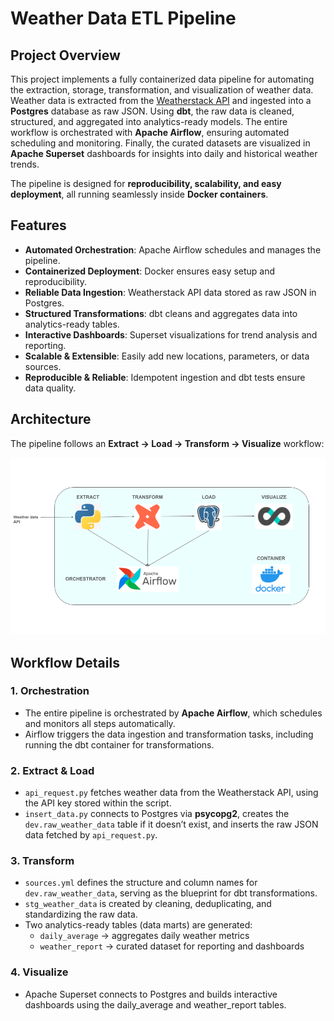 # Weather Data ETL Pipeline

## Project Overview
This project implements a fully containerized data pipeline for automating the extraction, storage, transformation, and visualization of weather data.  
Weather data is extracted from the [Weatherstack API](https://weatherstack.com/) and ingested into a **Postgres** database as raw JSON. Using **dbt**, the raw data is cleaned, structured, and aggregated into analytics-ready models. The entire workflow is orchestrated with **Apache Airflow**, ensuring automated scheduling and monitoring. Finally, the curated datasets are visualized in **Apache Superset** dashboards for insights into daily and historical weather trends.  

The pipeline is designed for **reproducibility, scalability, and easy deployment**, all running seamlessly inside **Docker containers**.

## Features

- **Automated Orchestration**: Apache Airflow schedules and manages the pipeline.  
- **Containerized Deployment**: Docker ensures easy setup and reproducibility.  
- **Reliable Data Ingestion**: Weatherstack API data stored as raw JSON in Postgres.  
- **Structured Transformations**: dbt cleans and aggregates data into analytics-ready tables.  
- **Interactive Dashboards**: Superset visualizations for trend analysis and reporting.  
- **Scalable & Extensible**: Easily add new locations, parameters, or data sources.  
- **Reproducible & Reliable**: Idempotent ingestion and dbt tests ensure data quality.

## Architecture

The pipeline follows an **Extract → Load → Transform → Visualize** workflow:

![Architecture Diagram](./images/Weather_data_ETL_flow.png)


## Workflow Details

### 1. Orchestration
- The entire pipeline is orchestrated by **Apache Airflow**, which schedules and monitors all steps automatically.  
- Airflow triggers the data ingestion and transformation tasks, including running the dbt container for transformations.

### 2. Extract & Load
- `api_request.py` fetches weather data from the Weatherstack API, using the API key stored within the script.  
- `insert_data.py` connects to Postgres via **psycopg2**, creates the `dev.raw_weather_data` table if it doesn’t exist, and inserts the raw JSON data fetched by `api_request.py`.

### 3. Transform
- `sources.yml` defines the structure and column names for `dev.raw_weather_data`, serving as the blueprint for dbt transformations.  
- `stg_weather_data` is created by cleaning, deduplicating, and standardizing the raw data.  
- Two analytics-ready tables (data marts) are generated:  
  - `daily_average` → aggregates daily weather metrics  
  - `weather_report` → curated dataset for reporting and dashboards

### 4. Visualize
- Apache Superset connects to Postgres and builds interactive dashboards using the daily_average and weather_report tables.



